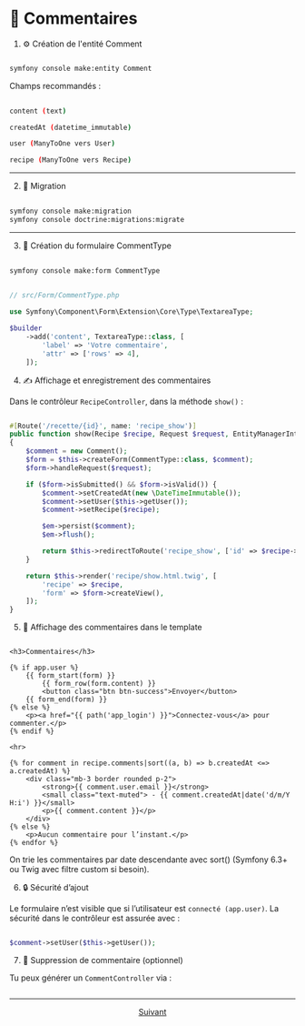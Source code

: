 # 💬 Commentaires

1. ⚙️ Création de l'entité Comment

```bash

symfony console make:entity Comment

```


Champs recommandés :

```bash
  
content (text)

createdAt (datetime_immutable)

user (ManyToOne vers User)

recipe (ManyToOne vers Recipe)

```

---

2. 🧪 Migration

```bash
  
symfony console make:migration
symfony console doctrine:migrations:migrate

```

---

3. 📝 Création du formulaire CommentType

```bash
  
symfony console make:form CommentType

```


```php
  
// src/Form/CommentType.php

use Symfony\Component\Form\Extension\Core\Type\TextareaType;

$builder
    ->add('content', TextareaType::class, [
        'label' => 'Votre commentaire',
        'attr' => ['rows' => 4],
    ]);

```

4. ✍️ Affichage et enregistrement des commentaires

Dans le contrôleur `RecipeController`, dans la méthode `show()` :

```php

#[Route('/recette/{id}', name: 'recipe_show')]
public function show(Recipe $recipe, Request $request, EntityManagerInterface $em): Response
{
    $comment = new Comment();
    $form = $this->createForm(CommentType::class, $comment);
    $form->handleRequest($request);

    if ($form->isSubmitted() && $form->isValid()) {
        $comment->setCreatedAt(new \DateTimeImmutable());
        $comment->setUser($this->getUser());
        $comment->setRecipe($recipe);

        $em->persist($comment);
        $em->flush();

        return $this->redirectToRoute('recipe_show', ['id' => $recipe->getId()]);
    }

    return $this->render('recipe/show.html.twig', [
        'recipe' => $recipe,
        'form' => $form->createView(),
    ]);
}

```

5. 🧾 Affichage des commentaires dans le template

```twig

<h3>Commentaires</h3>

{% if app.user %}
    {{ form_start(form) }}
        {{ form_row(form.content) }}
        <button class="btn btn-success">Envoyer</button>
    {{ form_end(form) }}
{% else %}
    <p><a href="{{ path('app_login') }}">Connectez-vous</a> pour commenter.</p>
{% endif %}

<hr>

{% for comment in recipe.comments|sort((a, b) => b.createdAt <=> a.createdAt) %}
    <div class="mb-3 border rounded p-2">
        <strong>{{ comment.user.email }}</strong>
        <small class="text-muted"> - {{ comment.createdAt|date('d/m/Y H:i') }}</small>
        <p>{{ comment.content }}</p>
    </div>
{% else %}
    <p>Aucun commentaire pour l’instant.</p>
{% endfor %}

```
On trie les commentaires par date descendante avec sort() (Symfony 6.3+ ou Twig avec filtre custom si besoin).

6. 🔒 Sécurité d’ajout

Le formulaire n’est visible que si l’utilisateur est `connecté (app.user)`. La sécurité dans le contrôleur est assurée avec :

```php

$comment->setUser($this->getUser());

```

7. 🧹 Suppression de commentaire (optionnel)

Tu peux générer un `CommentController` via :

```bash

```






---

<p align="center">
  <a href="./theme-sombre-clair.md">Suivant</a>
</p>